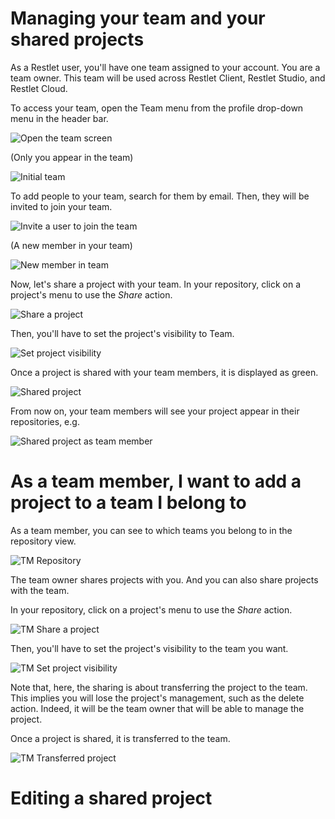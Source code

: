 # Managing your team and your shared projects

As a Restlet user, you'll have one team assigned to your account. 
You are a team owner. 
This team will be used across Restlet Client, Restlet Studio, and Restlet Cloud.

To access your team, open the Team menu from the profile drop-down menu in the header bar.

![Open the team screen](images/access_team.png "Open the team screen")

(Only you appear in the team)

![Initial team](images/team_empty.png "Initial team")

To add people to your team, search for them by email. Then, they will be invited to join your team.
 
![Invite a user to join the team](images/search_and_invite_user.png "Invite user") 

(A new member in your team)

![New member in team](images/new_member_in_team.png "New member in team") 

Now, let's share a project with your team. In your repository, click on a project's menu to use the *Share* action. 

![Share a project](images/share_project.png "Share project")

Then, you'll have to set the project's visibility to Team.

![Set project visibility](images/project_visibility.png "Set project visibility")

Once a project is shared with your team members, it is displayed as green.
 
![Shared project](images/shared_project.png "Shared project")
 
From now on, your team members will see your project appear in their repositories, e.g.

![Shared project as team member](images/shared_project_as_team_member.png "Shared project as team member")

# As a team member, I want to add a project to a team I belong to

As a team member, you can see to which teams you belong to in the repository view.

![TM Repository](images/TM_repository.png "Team member repository")

The team owner shares projects with you. And you can also share projects with the team.

In your repository, click on a project's menu to use the *Share* action.

![TM Share a project](images/TM_share_project.png "Share a project as team member")

Then, you'll have to set the project's visibility to the team you want.

![TM Set project visibility](images/TM_project_visibility.png "Set project visibility as team member")

Note that, here, the sharing is about transferring the project to the team. 
This implies you will lose the project's management, such as the delete action. 
Indeed, it will be the team owner that will be able to manage the project.  

Once a project is shared, it is transferred to the team.

![TM Transferred project](images/TM_transferred_project.png "Transferred project")



# Editing a shared project

